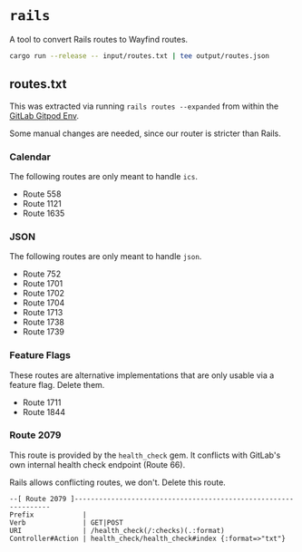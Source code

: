 # `rails`

A tool to convert Rails routes to Wayfind routes.

```sh
cargo run --release -- input/routes.txt | tee output/routes.json
```

## routes.txt

This was extracted via running `rails routes --expanded` from within the [GitLab Gitpod Env](https://docs.gitlab.com/ee/development/contributing/first_contribution/configure-dev-env-gitpod.html).

Some manual changes are needed, since our router is stricter than Rails.

### Calendar

The following routes are only meant to handle `ics`.

- Route 558
- Route 1121
- Route 1635

### JSON

The following routes are only meant to handle `json`.

- Route 752
- Route 1701
- Route 1702
- Route 1704
- Route 1713
- Route 1738
- Route 1739

### Feature Flags

These routes are alternative implementations that are only usable via a feature flag.
Delete them.

- Route 1711
- Route 1844

### Route 2079

This route is provided by the `health_check` gem.
It conflicts with GitLab's own internal health check endpoint (Route 66).

Rails allows conflicting routes, we don't.
Delete this route.

```
--[ Route 2079 ]----------------------------------------------------------------
Prefix            |
Verb              | GET|POST
URI               | /health_check(/:checks)(.:format)
Controller#Action | health_check/health_check#index {:format=>"txt"}
```
